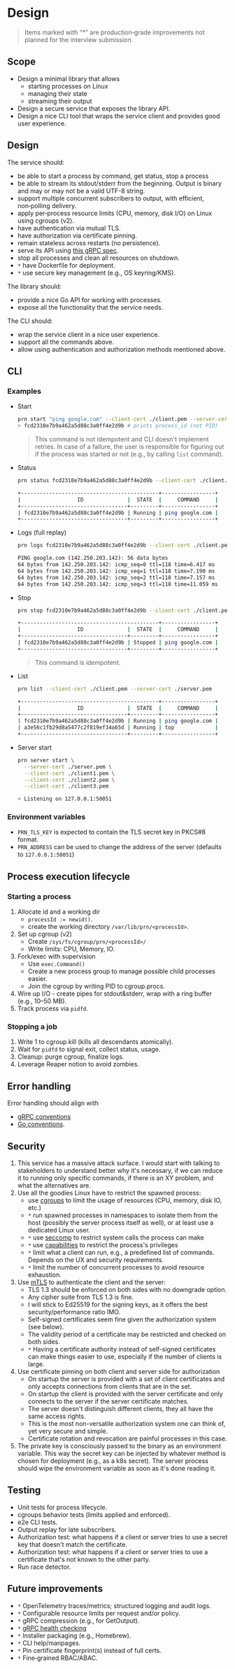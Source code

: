 # Design

> Items marked with “*” are production‑grade improvements not planned for the interview submission.

## Scope

- Design a minimal library that allows
  - starting processes on Linux
  - managing their state
  - streaming their output
- Design a secure service that exposes the library API.
- Design a nice CLI tool that wraps the service client and provides good user experience. 

## Design

The service should:
- be able to start a process by command, get status, stop a process
- be able to stream its stdout/stderr from the beginning. Output is binary and may or may not be a valid UTF-8 string.
- support multiple concurrent subscribers to output, with efficient, non‑polling delivery.
- apply per‑process resource limits (CPU, memory, disk I/O) on Linux using cgroups (v2).
- have authentication via mutual TLS.
- have authorization via certificate pinning.
- remain stateless across restarts (no persistence).
- serve its API using [this gRPC spec](proto/v1/process_runner.proto).
- stop all processes and clean all resources on shutdown.
- `*` have Dockerfile for deployment.
- `*` use secure key management (e.g., OS keyring/KMS).

The library should:
- provide a nice Go API for working with processes.
- expose all the functionality that the service needs.

The CLI should:
- wrap the service client in a nice user experience.
- support all the commands above.
- allow using authentication and authorization methods mentioned above.

## CLI

### Examples
- Start
    ```sh
    prn start "ping google.com" --client-cert ./client.pem --server-cert ./server.pem
    > fcd2310e7b9a462a5d88c3a0ff4e2d9b # prints process_id (not PID)
    ```
  > This command is not idempotent and CLI doesn't implement retries. In case of a failure, the user is responsible
  for figuring out if the process was started or not (e.g., by calling `list` command).

- Status
    ```sh
    prn status fcd2310e7b9a462a5d88c3a0ff4e2d9b --client-cert ./client.pem --server-cert ./server.pem
  
    +--------------------------------------------+-----------------+
    |                  ID              |  STATE  |     COMMAND     |
    +----------------------------------+---------+-----------------+
    | fcd2310e7b9a462a5d88c3a0ff4e2d9b | Running | ping google.com |
    +----------------------------------+---------+-----------------+
    ```

- Logs (full replay)
    ```sh
    prn logs fcd2310e7b9a462a5d88c3a0ff4e2d9b --client-cert ./client.pem --server-cert ./server.pem
  
    PING google.com (142.250.203.142): 56 data bytes
    64 bytes from 142.250.203.142: icmp_seq=0 ttl=118 time=6.417 ms
    64 bytes from 142.250.203.142: icmp_seq=1 ttl=118 time=7.190 ms
    64 bytes from 142.250.203.142: icmp_seq=2 ttl=118 time=7.157 ms
    64 bytes from 142.250.203.142: icmp_seq=3 ttl=118 time=11.059 ms
    ```

- Stop
    ```sh
    prn stop fcd2310e7b9a462a5d88c3a0ff4e2d9b --client-cert ./client.pem --server-cert ./server.pem
  
    +--------------------------------------------+-----------------+
    |                  ID              |  STATE  |     COMMAND     |
    +----------------------------------+---------+-----------------+
    | fcd2310e7b9a462a5d88c3a0ff4e2d9b | Stopped | ping google.com |
    +----------------------------------+---------+-----------------+
    ```
  > This command is idempotent.

- List
    ```sh
    prn list --client-cert ./client.pem --server-cert ./server.pem
  
    +--------------------------------------------+-----------------+
    |                  ID              |  STATE  |     COMMAND     |
    +----------------------------------+---------+-----------------+
    | fcd2310e7b9a462a5d88c3a0ff4e2d9b | Running | ping google.com |
    | a3e56c1fb29d8a5477c2f819ef34a65d | Running | top             |
    +----------------------------------+---------+-----------------+
    ```

- Server start
    ```sh
    prn server start \
      --server-cert ./server.pem \
      --client-cert ./client1.pem \
      --client-cert ./client2.pem \
      --client-cert ./client3.pem
  
    > Listening on 127.0.0.1:50051
    ```

### Environment variables
- `PRN_TLS_KEY` is expected to contain the TLS secret key in PKCS#8 format.
- `PRN_ADDRESS` can be used to change the address of the server (defaults to `127.0.0.1:50051`)

## Process execution lifecycle

### Starting a process

1. Allocate id and a working dir
    - `processId := newid()`.
    - create the working directory `/var/lib/prn/<processId>`.
2. Set up cgroup (v2)
    - Create `/sys/fs/cgroup/prn/<processId>/`
    - Write limits: CPU, Memory, IO.
3. Fork/exec with supervision
    - Use `exec.Command()`
    - Create a new process group to manage possible child processes easier.
    - Join the cgroup by writing PID to cgroup.procs.
4. Wire up I/O - create pipes for stdout&stderr, wrap with a ring buffer (e.g., 10–50 MB).
5. Track process via `pidfd`.

### Stopping a job

1. Write 1 to cgroup.kill (kills all descendants atomically).
2. Wait for `pidfd` to signal exit, collect status, usage.
3. Cleanup: purge cgroup, finalize logs.
4. Leverage Reaper notion to avoid zombies.

## Error handling
Error handling should align with
- [gRPC conventions](https://grpc.io/docs/guides/error/)
- [Go conventions](https://go.dev/blog/error-handling-and-go).

## Security

1. This service has a massive attack surface. I would start with talking to stakeholders to understand better why
   it's necessary, if we can reduce it to running only specific commands, if there is an XY problem,
   and what the alternatives are.
2. Use all the goodies Linux have to restrict the spawned process:
    - use [cgroups](https://man7.org/linux/man-pages/man7/cgroups.7.html) to limit the usage of resources (CPU, memory, disk IO, etc.)
    - `*` run spawned processes in namespaces to isolate them from the host (possibly the server process itself as well),
      or at least use a dedicated Linux user.
    - `*` use [seccomp](https://blog.cloudflare.com/sandboxing-in-linux-with-zero-lines-of-code/) to restrict system calls the process can make
    - `*` use [capabilities](https://man7.org/linux/man-pages/man7/capabilities.7.html) to restrict the process's privileges
    - `*` limit what a client can run, e.g., a predefined list of commands. Depends on the UX and security requirements.
    - `*` limit the number of concurrent processes to avoid resource exhaustion.
3. Use [mTLS](https://www.cloudflare.com/en-gb/learning/access-management/what-is-mutual-tls/) to authenticate the client and the server:
    - TLS 1.3 should be enforced on both sides with no downgrade option.
    - Any cipher suite from TLS 1.3 is fine.
    - I will stick to Ed25519 for the signing keys, as it offers the best security/performance ratio IMO.
    - Self-signed certificates seem fine given the authorization system (see below).
    - The validity period of a certificate may be restricted and checked on both sides.
    - `*` Having a certificate authority instead of self-signed certificates can make things easier to use, especially
      if the number of clients is large.
4. Use certificate pinning on both client and server side for authorization
    - On startup the server is provided with a set of client certificates and only accepts connections from clients that are in the set.
    - On startup the client is provided with the server certificate and only connects to the server if the server certificate matches.
    - The server doesn't distinguish different clients, they all have the same access rights.
    - This is the most non-versatile authorization system one can think of, yet very secure and simple.
    - Certificate rotation and revocation are painful processes in this case.
5. The private key is consciously passed to the binary as an environment variable. This way the secret key can be
   injected by whatever method is chosen for deployment (e.g., as a k8s secret). The server process should
   wipe the environment variable as soon as it's done reading it.

## Testing

- Unit tests for process lifecycle.
- cgroups behavior tests (limits applied and enforced).
- e2e CLI tests.
- Output replay for late subscribers.
- Authorization test: what happens if a client or server tries to use a secret key that doesn't match the certificate.
- Authorization test: what happens if a client or server tries to use a certificate that's not known to the other party.
- Run race detector.

## Future improvements

- `*` OpenTelemetry traces/metrics; structured logging and audit logs.
- `*` Configurable resource limits per request and/or policy.
- `*` gRPC compression (e.g., for GetOutput).
- `*` [gRPC health checking](https://github.com/grpc/grpc/blob/master/doc/health-checking.md)
- `*` Installer packaging (e.g., Homebrew).
- `*` CLI help/manpages.
- `*` Pin certificate fingerprint(s) instead of full certs.
- `*` Fine‑grained RBAC/ABAC.
